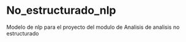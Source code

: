 # No_estructurado_nlp
Modelo de nlp para el proyecto del modulo de Analisis de analisis no estructurado

